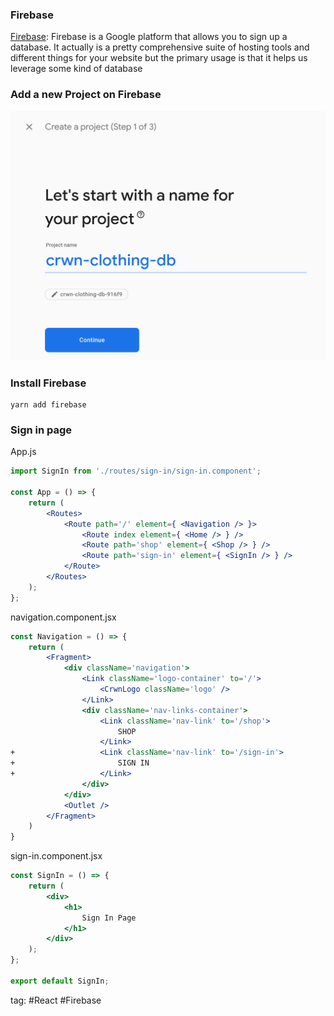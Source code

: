 ### Firebase
[Firebase](https://firebase.google.com/?hl=zh-cn): Firebase is a Google platform that allows you to sign up a database. It actually is a pretty comprehensive suite of hosting tools and different things for your website but the primary usage is that it helps us leverage some kind of database

### Add a new Project on Firebase
![](./photo/Pasted%20image%2020230601221838.png)

### Install Firebase
```shell
yarn add firebase
```

### Sign in page
App.js
```jsx
import SignIn from './routes/sign-in/sign-in.component';

const App = () => {
	return (
		<Routes>
			<Route path='/' element={ <Navigation /> }>
				<Route index element={ <Home /> } />
				<Route path='shop' element={ <Shop /> } />
				<Route path='sign-in' element={ <SignIn /> } />
			</Route>
		</Routes>
	);
};
```

navigation.component.jsx
```jsx
const Navigation = () => {
	return (
		<Fragment>
			<div className='navigation'>
				<Link className='logo-container' to='/'>
					<CrwnLogo className='logo' />
				</Link>
				<div className='nav-links-container'>
					<Link className='nav-link' to='/shop'>
						SHOP
					</Link>
+					<Link className='nav-link' to='/sign-in'>
+						SIGN IN
+					</Link>
				</div>
			</div>
			<Outlet />
		</Fragment>
	)
}
```

sign-in.component.jsx
```jsx
const SignIn = () => {
	return (
		<div>
			<h1>
				Sign In Page
			</h1>
		</div>
	);
};

export default SignIn;
```


tag: #React #Firebase 



